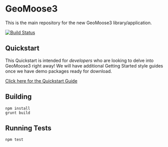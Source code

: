 # GeoMoose3

This is the main repository for the new GeoMoose3 library/application.

[![Build Status](https://api.travis-ci.org/geomoose/gm3.svg?branch=master)](https://travis-ci.org/geomoose/gm3)

## Quickstart

This Quickstart is intended for *developers* who are looking to delve into GeoMoose3 right away! We will have additional Getting Started style guides once we have demo packages ready for download.

[Click here for the Quickstart Guide](./docs/quickstart.md)



## Building

```
npm install
grunt build
```

## Running Tests

```
npm test
```
